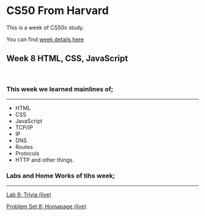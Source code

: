 # CS50 From Harvard
This is a week of CS50x study.

You can find [week details here](https://cs50.harvard.edu/x/2021/weeks/8/)


## Week 8 HTML, CSS, JavaScript
<br>

### This week we learned mainlines of;

<hr>

- HTML
- CSS
- JavaScript
- TCP/IP
- IP
- DNS
- Routes
- Protocols
- HTTP
  and other things.

### Labs and Home Works of tihs week;
<hr>

[Lab 8: Trivia (live)](triviaa-cs-css-html.surge.sh)

[Problem Set 8: Homapage (live)](http://cs50-pset8-homepage.surge.sh/)
